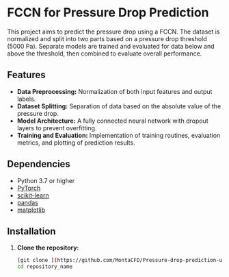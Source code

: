# FCCN for Pressure Drop Prediction
This project aims to predict the pressure drop using a FCCN. The dataset is normalized and split into two parts based on a pressure drop threshold (5000 Pa). Separate models are trained and evaluated for data below and above the threshold, then combined to evaluate overall performance.
## Features
- **Data Preprocessing:** Normalization of both input features and output labels.
- **Dataset Splitting:** Separation of data based on the absolute value of the pressure drop.
- **Model Architecture:** A fully connected neural network with dropout layers to prevent overfitting.
- **Training and Evaluation:** Implementation of training routines, evaluation metrics, and plotting of prediction results.

## Dependencies
- Python 3.7 or higher
- [PyTorch](https://pytorch.org/)
- [scikit-learn](https://scikit-learn.org/)
- [pandas](https://pandas.pydata.org/)
- [matplotlib](https://matplotlib.org/)

## Installation
1. **Clone the repository:**
   ```bash
   [git clone ](https://github.com/MontaCFD/Pressure-drop-prediction-using-FCNN.git)
   cd repository_name
